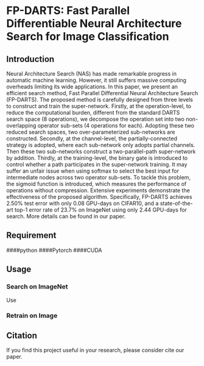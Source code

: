 # FP-DARTS: Fast Parallel Differentiable Neural Architecture Search for Image Classification
##  Introduction

Neural Architecture Search (NAS) has made remarkable progress in automatic machine learning. However, it still suffers massive computing overheads limiting its wide applications. In this paper, we present an efficient search method, Fast Parallel Differential Neural Architecture Search (FP-DARTS). The proposed method is carefully designed from three levels to construct and train the super-network. Firstly, at the operation-level, to reduce the computational burden, different from the standard DARTS search space (8 operations), we decompose the operation set into two non-overlapping operator sub-sets (4 operations for each). Adopting these two reduced search spaces, two over-parameterized sub-networks are constructed. Secondly, at the channel-level, the partially-connected strategy is adopted, where each sub-network only adopts partial channels. Then these two sub-networks construct a two-parallel-path super-network by addition. Thirdly, at the training-level, the binary gate is introduced to control whether a path participates in the super-network training. It may suffer an unfair issue when using softmax to select the best input for intermediate nodes across two operator sub-sets. To tackle this problem, the sigmoid function is introduced, which measures the performance of operations without compression. Extensive experiments demonstrate the effectiveness of the proposed algorithm. Specifically, FP-DARTS achieves 2.50\% test error with only 0.08 GPU-days on CIFAR10, and a state-of-the-art top-1 error rate of 23.7\% on ImageNet using only 2.44 GPU-days for search.
More details can be found in our paper.
## Requirement
####python
####Pytorch
####CUDA
## Usage
### Search on ImageNet
Use 
### Retrain on Image
## Citation
If you find this project useful in your research, please consider cite our paper.
